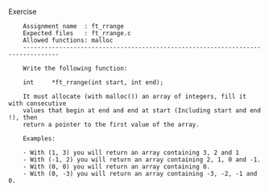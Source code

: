 Exercise

        Assignment name  : ft_rrange
        Expected files   : ft_rrange.c
        Allowed functions: malloc
        --------------------------------------------------------------------------------

        Write the following function:

        int     *ft_rrange(int start, int end);

        It must allocate (with malloc()) an array of integers, fill it with consecutive
        values that begin at end and end at start (Including start and end !), then
        return a pointer to the first value of the array.

        Examples:

        - With (1, 3) you will return an array containing 3, 2 and 1
        - With (-1, 2) you will return an array containing 2, 1, 0 and -1.
        - With (0, 0) you will return an array containing 0.
        - With (0, -3) you will return an array containing -3, -2, -1 and 0.